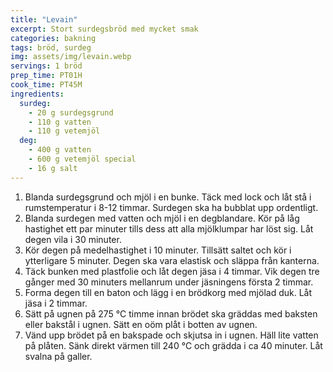 ```yaml
---
title: "Levain"
excerpt: Stort surdegsbröd med mycket smak
categories: bakning
tags: bröd, surdeg
img: assets/img/levain.webp
servings: 1 bröd
prep_time: PT01H
cook_time: PT45M
ingredients:
  surdeg:
    - 20 g surdegsgrund
    - 110 g vatten
    - 110 g vetemjöl
  deg:
    - 400 g vatten
    - 600 g vetemjöl special
    - 16 g salt
---
```


1. Blanda surdegsgrund och mjöl i en bunke. Täck med lock och låt stå i
   rumstemperatur i 8-12 timmar. Surdegen ska ha bubblat upp ordentligt.
2. Blanda surdegen med vatten och mjöl i en degblandare. Kör på låg hastighet
   ett par minuter tills dess att alla mjölklumpar har löst sig. Låt degen vila
   i 30 minuter.
3. Kör degen på medelhastighet i 10 minuter. Tillsätt saltet och kör i
   ytterligare 5 minuter. Degen ska vara elastisk och släppa från kanterna.
4. Täck bunken med plastfolie och låt degen jäsa i 4 timmar. Vik degen tre
   gånger med 30 minuters mellanrum under jäsningens första 2 timmar.
5. Forma degen till en baton och lägg i en brödkorg med mjölad duk. Låt jäsa i 2
   timmar.
6. Sätt på ugnen på 275 °C timme innan brödet ska gräddas med baksten eller
   bakstål i ugnen. Sätt en oöm plåt i botten av ugnen.
7. Vänd upp brödet på en bakspade och skjutsa in i ugnen. Häll lite vatten på
   plåten. Sänk direkt värmen till 240 °C och grädda i ca 40 minuter. Låt svalna
   på galler.
